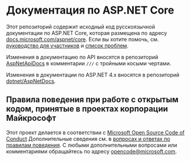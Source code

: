 # <a name="aspnet-core-docs"></a>Документация по ASP.NET Core

Этот репозиторий содержит исходный код русскоязычной документации по ASP.NET Core, которая размещена по адресу [docs.microsoft.com/aspnet/core](https://docs.microsoft.com/aspnet/core). Если вы хотите помочь, см. [руководство для участников](CONTRIBUTING.md) и [список проблем](https://github.com/dotnet/AspNetCore.Docs/issues).

Изменения в документацию по API вносятся в репозиторий [AspNetApiDocs](https://github.com/dotnet/AspNetApiDocs) в комментарии `///` с тройными косыми чертами.

Изменения в документации по ASP.NET 4.x вносятся в репозиторий [dotnet/AspNetDocs](https://github.com/dotnet/AspNetDocs).

## <a name="microsoft-open-source-code-of-conduct"></a>Правила поведения при работе с открытым кодом, принятые в проектах корпорации Майкрософт

Этот проект делается в соответствии с [Microsoft Open Source Code of Conduct](https://opensource.microsoft.com/codeofconduct/)
Дополнительные сведения см. в [вопросах и ответах по правилам поведения](https://opensource.microsoft.com/codeofconduct/faq/). С любыми дополнительными вопросами или комментариями обращайтесь по адресу [opencode@microsoft.com](mailto:opencode@microsoft.com).